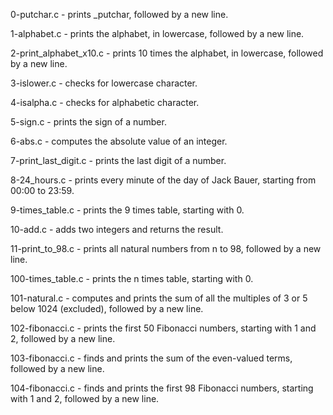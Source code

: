 0-putchar.c - prints _putchar, followed by a new line.

1-alphabet.c - prints the alphabet, in lowercase, followed by a new line.

2-print_alphabet_x10.c - prints 10 times the alphabet, in lowercase, followed by a new line.

3-islower.c - checks for lowercase character.

4-isalpha.c - checks for alphabetic character.

5-sign.c - prints the sign of a number.

6-abs.c - computes the absolute value of an integer.

7-print_last_digit.c - prints the last digit of a number.

8-24_hours.c - prints every minute of the day of Jack Bauer, starting from 00:00 to 23:59.

9-times_table.c - prints the 9 times table, starting with 0.

10-add.c - adds two integers and returns the result.

11-print_to_98.c - prints all natural numbers from n to 98, followed by a new line.

100-times_table.c - prints the n times table, starting with 0.

101-natural.c - computes and prints the sum of all the multiples of 3 or 5 below 1024 (excluded), followed by a new line.

102-fibonacci.c - prints the first 50 Fibonacci numbers, starting with 1 and 2, followed by a new line.

103-fibonacci.c - finds and prints the sum of the even-valued terms, followed by a new line.

104-fibonacci.c - finds and prints the first 98 Fibonacci numbers, starting with 1 and 2, followed by a new line.
